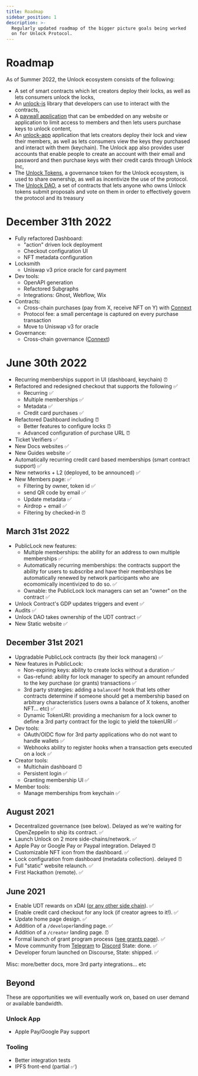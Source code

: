 ```yaml
---
title: Roadmap
sidebar_position: 1
description: >-
  Regularly updated roadmap of the bigger picture goals being worked
  on for Unlock Protocol.
---
```


# Roadmap

As of Summer 2022, the Unlock ecosystem consists of the following:

- A set of smart contracts which let creators deploy their locks, as well as lets consumers unlock the locks,
- An [unlock-js](https://www.npmjs.com/package/@unlock-protocol/unlock-js) library that developers can use to interact with the contracts,
- A [paywall application](https://paywall.unlock-protocol.com) that can be embedded on any website or application to limit access to members and then lets users purchase keys to unlock content,
- An [unlock-app](https://app.unlock-protocol.com/dashboard) application that lets creators deploy their lock and view their members, as well as lets consumers view the keys they purchased and interact with them (keychain). The Unlock app also provides user accounts that enable people to create an account with their email and password and then purchase keys with their credit cards through Unlock Inc,
- The [Unlock Tokens](/governance/the-unlock-token/), a governance token for the Unlock ecosystem, is used to share ownership, as well as incentivize the use of the protocol.
- The [Unlock DAO](https://unlock-protocol.com/blog/unlock-dao), a set of contracts that lets anyone who owns Unlock tokens submit proposals and vote on them in order to effectively govern the protocol and its treasury

# December 31th 2022


- Fully refactored Dashboard:
  - "action" driven lock deployment
  - Checkout configuration UI
  - NFT metadata configuration
- Locksmith
  - Uniswap v3 price oracle for card payment
- Dev tools:
  - OpenAPI generation
  - Refactored Subgraphs
  - Integrations: Ghost, Webflow, Wix
- Contracts:
  - Cross-chain purchases (pay from X, receive NFT on Y) with [Connext](https://www.connext.network/)
  - Protocol fee: a small percentage is captured on every purchase transaction
  - Move to Uniswap v3 for oracle
- Governance:
  - Cross-chain governance ([Connext](https://www.connext.network/))

# June 30th 2022

- Recurring memberships support in UI (dashboard, keychain) ⏰
- Refactored and redesigned checkout that supports the following ✅
  - Recurring ✅
  - Multiple memberships ✅
  - Metadata ✅
  - Credit card purchases ✅
- Refactored Dashboard including ⏰
  - Better features to configure locks ⏰
  - Advanced configuration of purchase URL ⏰
- Ticket Verifiers ✅
- New Docs websites ✅
- New Guides website ✅
- Automatically recurring credit card based memberships (smart contract support) ✅
- New networks + L2 (deployed, to be announced) ✅
- New Members page: ✅
  - Filtering by owner, token id ✅
  - send QR code by email ✅
  - Update metadata ✅
  - Airdrop + email ✅
  - Filtering by checked-in ⏰

## March 31st 2022

- PublicLock new features:
  - Multiple memberships: the ability for an address to own multiple memberships ✅
  - Automatically recurring memberships: the contracts support the ability for users to subscribe and have their memberships be automatically renewed by network participants who are ecomomically incentivized to do so. ✅
  - Ownable: the PublicLock lock managers can set an "owner" on the contract ✅
- Unlock Contract's GDP updates triggers and event ✅
- Audits ✅
- Unlock DAO takes ownership of the UDT contract ✅
- New Static website ✅

## December 31st 2021

- Upgradable PublicLock contracts (by their lock managers) ✅
- New features in PublicLock:
  - Non-expiring keys: ability to create locks without a duration ✅
  - Gas-refund: ability for lock manager to specify an amount refunded to the key purchase (or grants) transactions ✅
  - 3rd party strategies: adding a `balanceOf` hook that lets other contracts determine if someone should get a membership based on arbitrary characteristics (users owns a balance of X tokens, another NFT... etc) ✅
  - Dynamic TokenURI: providing a mechanism for a lock owner to define a 3rd party contract for the logic to yield the tokenURI ✅
- Dev tools:
  - OAuth/OIDC flow for 3rd party applications who do not want to handle wallets ✅
  - Webhooks ability to register hooks when a transaction gets executed on a lock ✅
- Creator tools:
  - Multichain dashboard ⏰
  - Persistent login ✅
  - Granting membership UI ✅
- Member tools:
  - Manage memberships from keychain ✅

## August 2021

- Decentralized governance (see below). Delayed as we're waiting for OpenZeppelin to ship its contract. ✅
- Launch Unlock on 2 more side-chains/network. ✅
- Apple Pay or Google Pay or Paypal integration. Delayed ⏰
- Customizable NFT icon from the dashboard. ✅
- Lock configuration from dashboard (metadata collection). delayed ⏰
- Full "static" website relaunch. ✅
- First Hackathon (remote). ✅

## June 2021

- Enable UDT rewards on xDAI ([or any other side chain](the-unlock-token/side-chains-and-layer-2.md)). ✅
- Enable credit card checkout for any lock (if creator agrees to it!). ✅
- Update home page design. ✅
- Addition of a `/developer`landing page. ✅
- Addition of a `/creator` landing page. ⏰
- Formal launch of grant program process ([see grants page](grants-bounties-and-matchings.md)). ✅
- Move community from [Telegram](https://t.me/unlockprotocol) to [Discord](https://discord.com/invite/Ah6ZEJyTDp) State: done. ✅
- Developer forum launched on Discourse, State: shipped. ✅

Misc: more/better docs, more 3rd party integrations... etc

## Beyond

These are opportunities we will eventually work on, based on user demand or available bandwidth.

### Unlock App

- Apple Pay/Google Pay support

### Tooling

- Better integration tests
- IPFS front-end (partial ✅)
